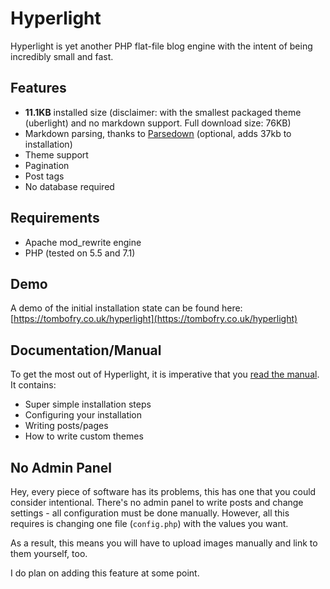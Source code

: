 # Hyperlight

Hyperlight is yet another PHP flat-file blog engine with the intent of being incredibly small and fast.

## Features

* **11.1KB** installed size (disclaimer: with the smallest packaged theme (uberlight) and no markdown support. Full download size: 76KB)
* Markdown parsing, thanks to [Parsedown](https://github.com/erusev/parsedown) (optional, adds 37kb to installation)
* Theme support
* Pagination
* Post tags
* No database required

## Requirements

* Apache mod_rewrite engine
* PHP (tested on 5.5 and 7.1)

## Demo

A demo of the initial installation state can be found here: [https://tombofry.co.uk/hyperlight](https://tombofry.co.uk/hyperlight)

## Documentation/Manual

To get the most out of Hyperlight, it is imperative that you [read the manual](https://tombofry.co.uk/hyperlight/docs/). It contains:

* Super simple installation steps
* Configuring your installation
* Writing posts/pages
* How to write custom themes

## No Admin Panel

Hey, every piece of software has its problems, this has one that you could consider intentional. There's no admin panel to write posts and change settings - all configuration must be done manually. However, all this requires is changing one file (`config.php`) with the values you want.

As a result, this means you will have to upload images manually and link to them yourself, too.

I do plan on adding this feature at some point.
